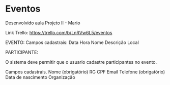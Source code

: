 # Eventos
Desenvolvido aula Projeto II - Mario

Link Trello: https://trello.com/b/LnRVw6L5/eventos

EVENTO:
Campos cadastrais:
Data 
Hora 
Nome 
Descrição
Local 

PARTICIPANTE:

O sistema deve permitir que o usuario cadastre participantes no evento.

Campos cadastrais.
Nome (obrigatório)
RG 
CPF
Email
Telefone (obrigatório)
Data de nascimento
Organização
